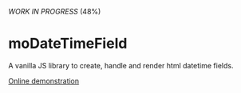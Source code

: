 *WORK IN PROGRESS* (48%)

# moDateTimeField
A vanilla JS library to create, handle and render html datetime fields.

[Online demonstration](https://modevsome.github.io/moDateTimeField/)